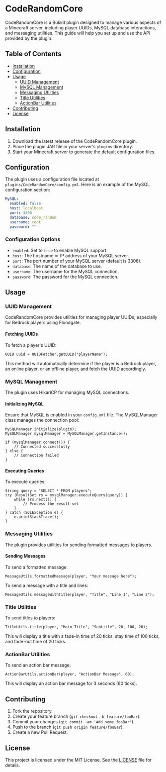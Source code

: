 # CodeRandomCore

CodeRandomCore is a Bukkit plugin designed to manage various aspects of a Minecraft server, including player UUIDs, MySQL database interactions, and messaging utilities. This guide will help you set up and use the API provided by the plugin.

## Table of Contents
- [Installation](#installation)
- [Configuration](#configuration)
- [Usage](#usage)
  - [UUID Management](#uuid-management)
  - [MySQL Management](#mysql-management)
  - [Messaging Utilities](#messaging-utilities)
  - [Title Utilities](#title-utilities)
  - [ActionBar Utilities](#actionbar-utilities)
- [Contributing](#contributing)
- [License](#license)

## Installation

1. Download the latest release of the CodeRandomCore plugin.
2. Place the plugin JAR file in your server's `plugins` directory.
3. Start your Minecraft server to generate the default configuration files.

## Configuration

The plugin uses a configuration file located at `plugins/CodeRandomCore/config.yml`. Here is an example of the MySQL configuration section:

```yaml
MySQL:
  enabled: false
  host: localhost
  port: 3306
  database: code_random
  username: root
  password: ""
```

### Configuration Options

- `enabled`: Set to `true` to enable MySQL support.
- `host`: The hostname or IP address of your MySQL server.
- `port`: The port number of your MySQL server (default is 3306).
- `database`: The name of the database to use.
- `username`: The username for the MySQL connection.
- `password`: The password for the MySQL connection.

## Usage

### UUID Management

CodeRandomCore provides utilities for managing player UUIDs, especially for Bedrock players using Floodgate.

#### Fetching UUIDs

To fetch a player's UUID:

```
UUID uuid = UUIDFetcher.getUUID("playerName");
```

This method will automatically determine if the player is a Bedrock player, an online player, or an offline player, and fetch the UUID accordingly.

### MySQL Management

The plugin uses HikariCP for managing MySQL connections.

#### Initializing MySQL

Ensure that MySQL is enabled in your `config.yml` file. The MySQLManager class manages the connection pool:

```
MySQLManager.initialize(plugin);
MySQLManager mysqlManager = MySQLManager.getInstance();

if (mysqlManager.connect()) {
    // Connected successfully
} else {
    // Connection failed
}
```

#### Executing Queries

To execute queries:

```
String query = "SELECT * FROM players";
try (ResultSet rs = mysqlManager.executeQuery(query)) {
    while (rs.next()) {
        // Process the result set
    }
} catch (SQLException e) {
    e.printStackTrace();
}
```

### Messaging Utilities

The plugin provides utilities for sending formatted messages to players.

#### Sending Messages

To send a formatted message:

```
MessageUtils.formattedMessage(player, "Your message here");
```

To send a message with a title and lines:

```
MessageUtils.messageWithTitle(player, "Title", "Line 1", "Line 2");
```

### Title Utilities

To send titles to players:

```
TitleUtils.title(player, "Main Title", "Subtitle", 20, 100, 20);
```

This will display a title with a fade-in time of 20 ticks, stay time of 100 ticks, and fade-out time of 20 ticks.

### ActionBar Utilities

To send an action bar message:

```
ActionBarUtils.actionBar(player, "ActionBar Message", 60);
```

This will display an action bar message for 3 seconds (60 ticks).

## Contributing

1. Fork the repository.
2. Create your feature branch (`git checkout -b feature/fooBar`).
3. Commit your changes (`git commit -am 'Add some fooBar'`).
4. Push to the branch (`git push origin feature/fooBar`).
5. Create a new Pull Request.

## License

This project is licensed under the MIT License. See the [LICENSE](LICENSE) file for details.